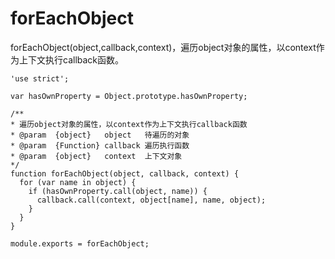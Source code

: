 # forEachObject

forEachObject(object,callback,context)，遍历object对象的属性，以context作为上下文执行callback函数。

    'use strict';

    var hasOwnProperty = Object.prototype.hasOwnProperty;

    /**
    * 遍历object对象的属性，以context作为上下文执行callback函数
    * @param  {object}   object   待遍历的对象
    * @param  {Function} callback 遍历执行函数
    * @param  {object}   context  上下文对象
    */
    function forEachObject(object, callback, context) {
      for (var name in object) {
        if (hasOwnProperty.call(object, name)) {
          callback.call(context, object[name], name, object);
        }
      }
    }

    module.exports = forEachObject;